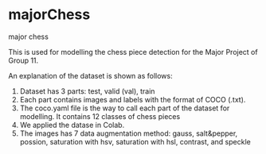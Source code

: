 # majorChess
major chess

This is used for modelling the chess piece detection for the Major Project of Group 11.

An explanation of the dataset is shown as follows:
1. Dataset has 3 parts: test, valid (val), train
2. Each part contains images and labels with the format of COCO (.txt).
3. The coco.yaml file is the way to call each part of the dataset for modelling. It contains 12 classes of chess pieces
4. We applied the datase in Colab. 
5. The images has 7 data augmentation method: gauss, salt&pepper, possion, saturation with hsv, saturation with hsl, contrast, and speckle
